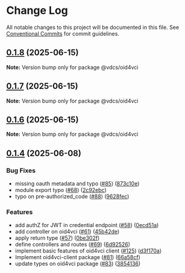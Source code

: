 # Change Log

All notable changes to this project will be documented in this file.
See [Conventional Commits](https://conventionalcommits.org) for commit guidelines.

## [0.1.8](https://github.com/hopae-official/Verifiable-Digital-Credentials/compare/v0.1.7...v0.1.8) (2025-06-15)

**Note:** Version bump only for package @vdcs/oid4vci





## [0.1.7](https://github.com/hopae-official/Verifiable-Digital-Credentials/compare/v0.1.6...v0.1.7) (2025-06-15)

**Note:** Version bump only for package @vdcs/oid4vci





## [0.1.6](https://github.com/hopae-official/Verifiable-Digital-Credentials/compare/v0.1.5...v0.1.6) (2025-06-15)

**Note:** Version bump only for package @vdcs/oid4vci





## [0.1.4](https://github.com/hopae-official/Verifiable-Digital-Credentials/compare/v0.1.2...v0.1.4) (2025-06-08)


### Bug Fixes

* missing oauth metadata and typo ([#85](https://github.com/hopae-official/Verifiable-Digital-Credentials/issues/85)) ([873c10e](https://github.com/hopae-official/Verifiable-Digital-Credentials/commit/873c10e872c3b9ac5b2ec88e7c08400bcd2b9ac1))
* module export typo ([#68](https://github.com/hopae-official/Verifiable-Digital-Credentials/issues/68)) ([2c92ebc](https://github.com/hopae-official/Verifiable-Digital-Credentials/commit/2c92ebc15c6eaef3652b0bcf7bfcf2780a09989a))
* typo on pre-authorized_code ([#88](https://github.com/hopae-official/Verifiable-Digital-Credentials/issues/88)) ([9628fec](https://github.com/hopae-official/Verifiable-Digital-Credentials/commit/9628fec5da4fd6649911116f0de6805b2fe346fe))


### Features

* add authZ for JWT in credential endpoint ([#58](https://github.com/hopae-official/Verifiable-Digital-Credentials/issues/58)) ([0ecd51a](https://github.com/hopae-official/Verifiable-Digital-Credentials/commit/0ecd51a9013c017b3a164acf6ccecb51c19d62be))
* add controller on oid4vci ([#61](https://github.com/hopae-official/Verifiable-Digital-Credentials/issues/61)) ([45b42de](https://github.com/hopae-official/Verifiable-Digital-Credentials/commit/45b42de6f0913bdb2eb9446dcdbe74d9346c4a11))
* apply return type ([#57](https://github.com/hopae-official/Verifiable-Digital-Credentials/issues/57)) ([0be302f](https://github.com/hopae-official/Verifiable-Digital-Credentials/commit/0be302fb362a37bae802d17df07e15497c1aa551))
* define controllers and routes ([#69](https://github.com/hopae-official/Verifiable-Digital-Credentials/issues/69)) ([6d92526](https://github.com/hopae-official/Verifiable-Digital-Credentials/commit/6d925266e4239f0406d7c59a8100bf654c18bf9f))
* implement basic features of oid4vci client ([#125](https://github.com/hopae-official/Verifiable-Digital-Credentials/issues/125)) ([d3f170a](https://github.com/hopae-official/Verifiable-Digital-Credentials/commit/d3f170ac87a6c71e8e168267aafd5640072f04ce))
* Implement oid4vci-client package ([#81](https://github.com/hopae-official/Verifiable-Digital-Credentials/issues/81)) ([66a58cf](https://github.com/hopae-official/Verifiable-Digital-Credentials/commit/66a58cfa6ebd56b6924ae75280d531356be47352))
* update types on oid4vci package ([#83](https://github.com/hopae-official/Verifiable-Digital-Credentials/issues/83)) ([3854136](https://github.com/hopae-official/Verifiable-Digital-Credentials/commit/3854136b1ca86e7d1857dd801ea1caadb80e34de))
